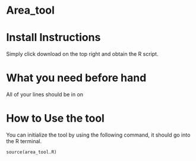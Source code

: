 # Area_tool

# Install Instructions

Simply click download on the top right and obtain the R script.

# What you need before hand

All of your lines should be in on

# How to Use the tool

You can initialize the tool by using the following command, it should go into the R terminal.

```
source(area_tool.R)
```
